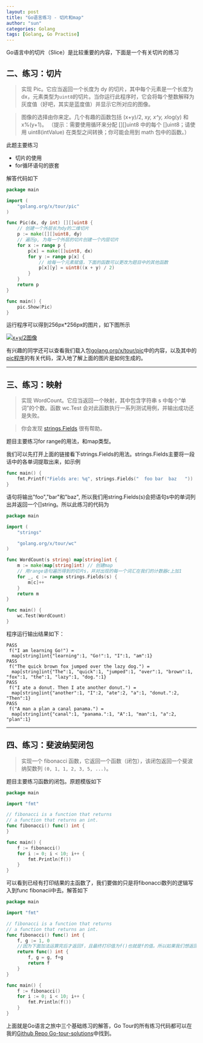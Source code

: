 ```yaml
---
layout: post
title: "Go语言练习 - 切片和map"
author: "sun"
categories: Golang
tags: [Golang, Go Practise]
---
```


Go语言中的切片（Slice）是比较重要的内容，下面是一个有关切片的练习

## 二、练习：切片

> 实现 Pic。它应当返回一个长度为 dy 的切片，其中每个元素是一个长度为 dx，元素类型为`uint8`的切片。当你运行此程序时，它会将每个整数解释为灰度值（好吧，其实是蓝度值）并显示它所对应的图像。

> 图像的选择由你来定。几个有趣的函数包括 (x+y)/2, x*y, x^y, x*log(y) 和 x%(y+1)。
（提示：需要使用循环来分配 [][]uint8 中的每个 []uint8；请使用 uint8(intValue) 在类型之间转换；你可能会用到 math 包中的函数。）

此题主要练习

 - 切片的使用
 - for循环语句的嵌套

解答代码如下
```go
package main

import (
	"golang.org/x/tour/pic"
)

func Pic(dx, dy int) [][]uint8 {
	// 创建一个外层长为dy的二维切片
	p := make([][]uint8, dy)
	// 遍历p, 为每一个外层的切片创建一个内层切片
	for x := range p {
		p[x] = make([]uint8, dx)
		for y := range p[x] {
			// 给每一个元素赋值，下面的函数可以更改为题目中的其他函数
			p[x][y] = uint8((x + y) / 2)
		}
	}
	return p
}

func main() {
	pic.Show(Pic)
}
```

运行程序可以得到256px*256px的图片，如下图所示

[![](https://shusunny.github.io/assets/images/slice_solution.png "x+y/2图像")](https://shusunny.github.io/assets/images/slice_solution.png)

有兴趣的同学还可以查看我们载入包[golang.org/x/tour/pic](https://godoc.org/golang.org/x/tour/pic)中的内容，以及其中的[pic程序](https://github.com/golang/tour/blob/master/pic/pic.go)的有关代码，深入地了解上面的图片是如何生成的。

---

## 三、练习：映射
> 实现 WordCount。它应当返回一个映射，其中包含字符串 s 中每个“单词”的个数。函数 wc.Test 会对此函数执行一系列测试用例，并输出成功还是失败。

> 你会发现 [strings.Fields](https://go-zh.org/pkg/strings/#Fields) 很有帮助。

题目主要练习for range的用法，和map类型。

我们可以先打开上面的链接看下strings.Fields的用法。strings.Fields主要将一段话中的各单词提取出来，如示例
```go
func main() {
	fmt.Printf("Fields are: %q", strings.Fields("  foo bar  baz   "))
}
```

语句将输出"foo","bar"和"baz", 所以我们用string.Fields(s)会把语句s中的单词列出并返回一个[]string。所以此练习的代码为
```go
package main

import (
	"strings"

	"golang.org/x/tour/wc"
)

func WordCount(s string) map[string]int {
	m := make(map[string]int) // 创建map
	// 用range语句遍历得到的切片s，并对出现的每一个词汇在我们的计数器c上加1
	for _, c := range strings.Fields(s) {
		m[c]++
	}
	return m
}

func main() {
	wc.Test(WordCount)
}
```

程序运行输出结果如下：
```
PASS
 f("I am learning Go!") = 
  map[string]int{"learning":1, "Go!":1, "I":1, "am":1}
PASS
 f("The quick brown fox jumped over the lazy dog.") = 
  map[string]int{"The":1, "quick":1, "jumped":1, "over":1, "brown":1, "fox":1, "the":1, "lazy":1, "dog.":1}
PASS
 f("I ate a donut. Then I ate another donut.") = 
  map[string]int{"another":1, "I":2, "ate":2, "a":1, "donut.":2, "Then":1}
PASS
 f("A man a plan a canal panama.") = 
  map[string]int{"canal":1, "panama.":1, "A":1, "man":1, "a":2, "plan":1}
```
---

## 四、练习：斐波纳契闭包
> 实现一个 fibonacci 函数，它返回一个函数（闭包），该闭包返回一个斐波纳契数列 `(0, 1, 1, 2, 3, 5, ...)`。

题目主要练习函数的闭包。原题模版如下
```go
package main

import "fmt"

// fibonacci is a function that returns
// a function that returns an int.
func fibonacci() func() int {
}

func main() {
	f := fibonacci()
	for i := 0; i < 10; i++ {
		fmt.Println(f())
	}
}
```

可以看到已经有打印结果的主函数了，我们要做的只是将fibonacci数列的逻辑写入到func fibonacii中去。解答如下
```go
package main

import "fmt"

// fibonacci is a function that returns
// a function that returns an int.
func fibonacci() func() int {
	f, g := 1, 0 
	//因为下面加法运算完后才返回f，且最终打印值为f()也就是f的值。所以如果我们想返回从0开始的数列，需要将g初始赋值为0
	return func() int {
		f, g = g, f+g
		return f
	}
}

func main() {
	f := fibonacci()
	for i := 0; i < 10; i++ {
		fmt.Println(f())
	}
}
```
上面就是Go语言之旅中三个基础练习的解答，Go Tour的所有练习代码都可以在我的[Github Repo Go-tour-solutions](https://github.com/shusunny/Go-Practice/tree/master/Go-tour-solutions)中找到。
